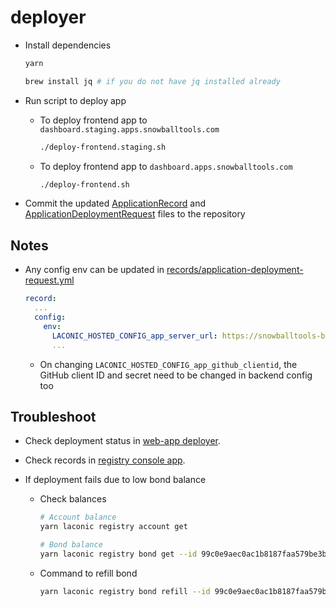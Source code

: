 # deployer

- Install dependencies

  ```bash
  yarn
  ```

  ```bash
  brew install jq # if you do not have jq installed already
  ```

- Run script to deploy app

  - To deploy frontend app to `dashboard.staging.apps.snowballtools.com`

    ```bash
    ./deploy-frontend.staging.sh
    ```

  - To deploy frontend app to `dashboard.apps.snowballtools.com`

    ```bash
    ./deploy-frontend.sh
    ```

- Commit the updated [ApplicationRecord](records/application-record.yml) and [ApplicationDeploymentRequest](records/application-deployment-request.yml) files to the repository

## Notes

- Any config env can be updated in [records/application-deployment-request.yml](records/application-deployment-request.yml)

  ```yml
  record:
    ...
    config:
      env:
        LACONIC_HOSTED_CONFIG_app_server_url: https://snowballtools-base-api-001.apps.snowballtools.com
        ...
  ```

  - On changing `LACONIC_HOSTED_CONFIG_app_github_clientid`, the GitHub client ID and secret need to be changed in backend config too

## Troubleshoot

- Check deployment status in [web-app deployer](https://console.laconic.com/deployer).
- Check records in [registry console app](https://console.laconic.com/#/registry).

- If deployment fails due to low bond balance
  - Check balances

    ```bash
    # Account balance
    yarn laconic registry account get

    # Bond balance
    yarn laconic registry bond get --id 99c0e9aec0ac1b8187faa579be3b54f93fafb6060ac1fd29170b860df605be32
    ```

  - Command to refill bond

    ```bash
    yarn laconic registry bond refill --id 99c0e9aec0ac1b8187faa579be3b54f93fafb6060ac1fd29170b860df605be32 --type alnt --quantity 10000000
    ```
